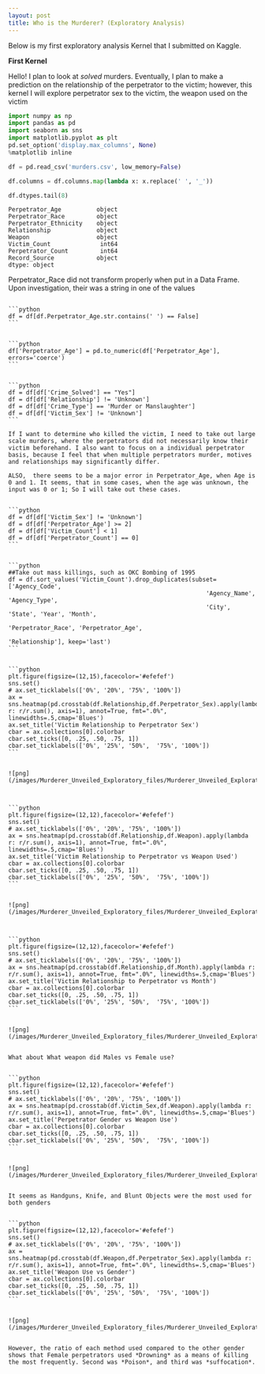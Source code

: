 ```yaml
---
layout: post
title: Who is the Murderer? (Exploratory Analysis)
---
```


Below is my first exploratory analysis Kernel that I submitted on Kaggle.



**First Kernel**

Hello! I plan to look at *solved* murders. Eventually, I plan to make a prediction on the relationship of the perpetrator to the victim; however, this kernel I will explore perpetrator sex to the victim, the weapon used on the victim


```python
import numpy as np
import pandas as pd
import seaborn as sns
import matplotlib.pyplot as plt
pd.set_option('display.max_columns', None)
%matplotlib inline
```


```python
df = pd.read_csv('murders.csv', low_memory=False)
```


```python
df.columns = df.columns.map(lambda x: x.replace(' ', '_'))
```


```python
df.dtypes.tail(8)
```




    Perpetrator_Age          object
    Perpetrator_Race         object
    Perpetrator_Ethnicity    object
    Relationship             object
    Weapon                   object
    Victim_Count              int64
    Perpetrator_Count         int64
    Record_Source            object
    dtype: object



Perpetrator_Race did not transform properly when put in a Data Frame. Upon investigation, their was a string in one of the values

``````

```python
df = df[df.Perpetrator_Age.str.contains(' ') == False]
```


```python
df['Perpetrator_Age'] = pd.to_numeric(df['Perpetrator_Age'], errors='coerce')
```


```python
df = df[df['Crime_Solved'] == "Yes"]
df = df[df['Relationship'] != 'Unknown']
df = df[df['Crime_Type'] == 'Murder or Manslaughter']
df = df[df['Victim_Sex'] != 'Unknown']
```

If I want to determine who killed the victim, I need to take out large scale murders, where the perpetrators did not necessarily know their victim beforehand. I also want to focus on a individual perpetrator basis, because I feel that when multiple perpetrators murder, motives and relationships may significantly differ.

ALSO,  there seems to be a major error in Perpetrator_Age, when Age is 0 and 1. It seems, that in some cases, when the age was unknown, the input was 0 or 1; So I will take out these cases.


```python
df = df[df['Victim_Sex'] != 'Unknown']
df = df[df['Perpetrator_Age'] >= 2]
df = df[df['Victim_Count'] < 1]
df = df[df['Perpetrator_Count'] == 0]
```


```python
##Take out mass killings, such as OKC Bombing of 1995
df = df.sort_values('Victim_Count').drop_duplicates(subset=['Agency_Code',
                                                        'Agency_Name', 'Agency_Type',
                                                        'City', 'State', 'Year', 'Month',
                                                        'Perpetrator_Race', 'Perpetrator_Age',
                                                        'Relationship'], keep='last')
```


```python
plt.figure(figsize=(12,15),facecolor='#efefef')
sns.set()
# ax.set_ticklabels(['0%', '20%', '75%', '100%'])
ax = sns.heatmap(pd.crosstab(df.Relationship,df.Perpetrator_Sex).apply(lambda r: r/r.sum(), axis=1), annot=True, fmt=".0%", linewidths=.5,cmap='Blues')
ax.set_title('Victim Relationship to Perpetrator Sex')
cbar = ax.collections[0].colorbar
cbar.set_ticks([0, .25, .50, .75, 1])
cbar.set_ticklabels(['0%', '25%', '50%',  '75%', '100%'])
```


![png](/images/Murderer_Unveiled_Exploratory_files/Murderer_Unveiled_Exploratory_13_0.png)



```python
plt.figure(figsize=(12,12),facecolor='#efefef')
sns.set()
# ax.set_ticklabels(['0%', '20%', '75%', '100%'])
ax = sns.heatmap(pd.crosstab(df.Relationship,df.Weapon).apply(lambda r: r/r.sum(), axis=1), annot=True, fmt=".0%", linewidths=.5,cmap='Blues')
ax.set_title('Victim Relationship to Perpetrator vs Weapon Used')
cbar = ax.collections[0].colorbar
cbar.set_ticks([0, .25, .50, .75, 1])
cbar.set_ticklabels(['0%', '25%', '50%',  '75%', '100%'])
```


![png](/images/Murderer_Unveiled_Exploratory_files/Murderer_Unveiled_Exploratory_14_0.png)



```python
plt.figure(figsize=(12,12),facecolor='#efefef')
sns.set()
# ax.set_ticklabels(['0%', '20%', '75%', '100%'])
ax = sns.heatmap(pd.crosstab(df.Relationship,df.Month).apply(lambda r: r/r.sum(), axis=1), annot=True, fmt=".0%", linewidths=.5,cmap='Blues')
ax.set_title('Victim Relationship to Perpetrator vs Month')
cbar = ax.collections[0].colorbar
cbar.set_ticks([0, .25, .50, .75, 1])
cbar.set_ticklabels(['0%', '25%', '50%',  '75%', '100%'])
```


![png](/images/Murderer_Unveiled_Exploratory_files/Murderer_Unveiled_Exploratory_15_0.png)


What about What weapon did Males vs Female use?


```python
plt.figure(figsize=(12,12),facecolor='#efefef')
sns.set()
# ax.set_ticklabels(['0%', '20%', '75%', '100%'])
ax = sns.heatmap(pd.crosstab(df.Victim_Sex,df.Weapon).apply(lambda r: r/r.sum(), axis=1), annot=True, fmt=".0%", linewidths=.5,cmap='Blues')
ax.set_title('Perpetrator Gender vs Weapon Use')
cbar = ax.collections[0].colorbar
cbar.set_ticks([0, .25, .50, .75, 1])
cbar.set_ticklabels(['0%', '25%', '50%',  '75%', '100%'])
```


![png](/images/Murderer_Unveiled_Exploratory_files/Murderer_Unveiled_Exploratory_17_0.png)


It seems as Handguns, Knife, and Blunt Objects were the most used for both genders


```python
plt.figure(figsize=(12,12),facecolor='#efefef')
sns.set()
# ax.set_ticklabels(['0%', '20%', '75%', '100%'])
ax = sns.heatmap(pd.crosstab(df.Weapon,df.Perpetrator_Sex).apply(lambda r: r/r.sum(), axis=1), annot=True, fmt=".0%", linewidths=.5,cmap='Blues')
ax.set_title('Weapon Use vs Gender')
cbar = ax.collections[0].colorbar
cbar.set_ticks([0, .25, .50, .75, 1])
cbar.set_ticklabels(['0%', '25%', '50%',  '75%', '100%'])
```


![png](/images/Murderer_Unveiled_Exploratory_files/Murderer_Unveiled_Exploratory_19_0.png)


However, the ratio of each method used compared to the other gender shows that Female perpetrators used *Drowning* as a means of killing the most frequently. Second was *Poison*, and third was *suffocation*.



